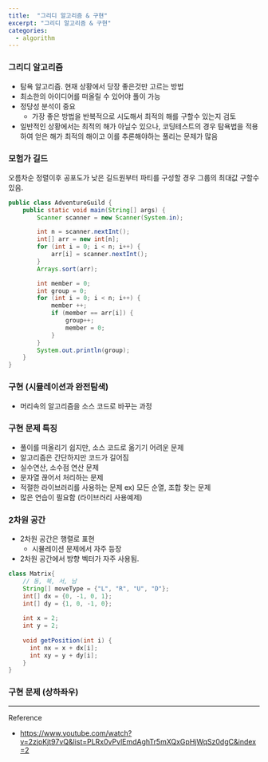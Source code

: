 ```yaml
---
title:  "그리디 알고리즘 & 구현"
excerpt: "그리디 알고리즘 & 구현"
categories:
  - algorithm
---
```

### 그리디 알고리즘
+ 탐욕 알고리즘. 현재 상황에서 당장 좋은것만 고르는 방법
+ 최소한의 아이디어를 떠올릴 수 있어야 풀이 가능
+ 정당성 분석이 중요
  + 가장 좋은 방법을 반복적으로 시도해서 최적의 해를 구할수 있는지 검토
+ 일반적인 상황에서는 최적의 해가 아닐수 있으나, 코딩테스트의 경우 탐욕법을 적용하여 얻은 해가
최적의 해이고 이를 추론해야하는 풀리는 문제가 많음

### 모험가 길드
오름차순 정렬이후 공포도가 낮은 길드원부터 파티를 구성할 경우 그룹의 최대값 구할수 있음.
```java
public class AdventureGuild {
    public static void main(String[] args) {
        Scanner scanner = new Scanner(System.in);

        int n = scanner.nextInt();
        int[] arr = new int[n];
        for (int i = 0; i < n; i++) {
            arr[i] = scanner.nextInt();
        }
        Arrays.sort(arr);

        int member = 0;
        int group = 0;
        for (int i = 0; i < n; i++) {
            member ++;
            if (member == arr[i]) {
                group++;
                member = 0;
            }
        }
        System.out.println(group);
    }
}
```
### 구현 (시뮬레이션과 완전탐색)
+ 머리속의 알고리즘을 소스 코드로 바꾸는 과정 

### 구현 문제 특징
+ 풀이를 떠올리기 쉽지만, 소스 코드로 옮기기 어려운 문제
+ 알고리즘은 간단하지만 코드가 길어짐
+ 실수연산, 소수점 연산 문제
+ 문자열 끊어서 처리하는 문제
+ 적절한 라이브러리를 사용하는 문제
ex) 모든 순열, 조합 찾는 문제
+ 많은 연습이 필요함 (라이브러리 사용예제)

### 2차원 공간
+ 2차원 공간은 행렬로 표현
  + 시뮬레이션 문제에서 자주 등장
+ 2차원 공간에서 방향 벡터가 자주 사용됨.
```java
class Matrix{
    // 동, 북, 서, 남
    String[] moveType = {"L", "R", "U", "D"};
    int[] dx = {0, -1, 0, 1};
    int[] dy = {1, 0, -1, 0};
    
    int x = 2;
    int y = 2;
    
    void getPosition(int i) {
      int nx = x + dx[i];
      int xy = y + dy[i];
    }
}
```

### 구현 문제 (상하좌우)

***
Reference
- https://www.youtube.com/watch?v=2zjoKjt97vQ&list=PLRx0vPvlEmdAghTr5mXQxGpHjWqSz0dgC&index=2


